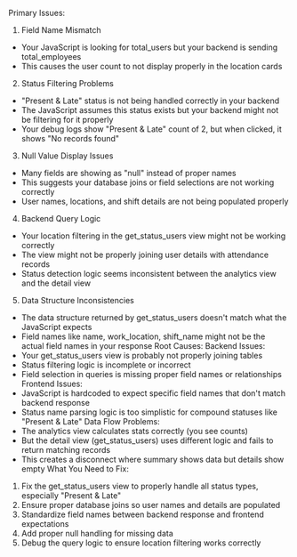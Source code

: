 Primary Issues:
1. Field Name Mismatch
* Your JavaScript is looking for total_users but your backend is sending total_employees
* This causes the user count to not display properly in the location cards
2. Status Filtering Problems
* "Present & Late" status is not being handled correctly in your backend
* The JavaScript assumes this status exists but your backend might not be filtering for it properly
* Your debug logs show "Present & Late" count of 2, but when clicked, it shows "No records found"
3. Null Value Display Issues
* Many fields are showing as "null" instead of proper names
* This suggests your database joins or field selections are not working correctly
* User names, locations, and shift details are not being populated properly
4. Backend Query Logic
* Your location filtering in the get_status_users view might not be working correctly
* The view might not be properly joining user details with attendance records
* Status detection logic seems inconsistent between the analytics view and the detail view
5. Data Structure Inconsistencies
* The data structure returned by get_status_users doesn't match what the JavaScript expects
* Field names like name, work_location, shift_name might not be the actual field names in your response
Root Causes:
Backend Issues:
* Your get_status_users view is probably not properly joining tables
* Status filtering logic is incomplete or incorrect
* Field selection in queries is missing proper field names or relationships
Frontend Issues:
* JavaScript is hardcoded to expect specific field names that don't match backend response
* Status name parsing logic is too simplistic for compound statuses like "Present & Late"
Data Flow Problems:
* The analytics view calculates stats correctly (you see counts)
* But the detail view (get_status_users) uses different logic and fails to return matching records
* This creates a disconnect where summary shows data but details show empty
What You Need to Fix:
1. Fix the get_status_users view to properly handle all status types, especially "Present & Late"
2. Ensure proper database joins so user names and details are populated
3. Standardize field names between backend response and frontend expectations
4. Add proper null handling for missing data
5. Debug the query logic to ensure location filtering works correctly
